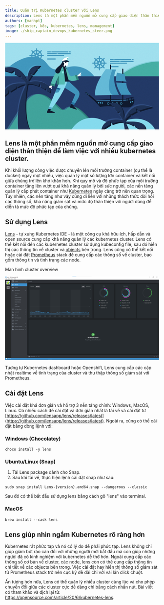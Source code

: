 ```yaml
---
title: Quản trị Kubernetes cluster với Lens
description: Lens là một phần mềm nguồn mở cung cấp giao diện thân thiện để làm việc với nhiều kubernetes cluster.
authors: [manhpt]
tags: [cluster, k8s, kubernetes, lens, management]
image: ./ship_captain_devops_kubernetes_steer.png
---
```


![](./ship_captain_devops_kubernetes_steer.png)

## Lens là một phần mềm nguồn mở cung cấp giao diện thân thiện để làm việc với nhiều kubernetes cluster.

Khi khối lượng công việc được chuyển lên môi trường container (cụ thể là docker) ngày một nhiều, việc quản lý một số lượng lớn container và kết nối giữa chúng trở lên khó khăn hơn. Khi quy mô và độ phức tạp của môi trường container tăng lên vượt quá khả năng quản lý bởi sức người, các nền tảng quản lý cấp phát container như [Kubernetes](/tags/kubernetes/) ngày càng trở nên quan trọng. Tuy nhiên, các nền tảng như vậy cũng đi liền với những thách thức đòi hỏi các thông số, khả năng giám sát và mức độ thân thiện với người dùng để diễn tả mức độ phức tạp của chúng.

## Sử dụng Lens

[Lens](https://k8slens.dev/) - tự xưng Kubernetes IDE - là một công cụ khá hữu ích, hấp dẫn và open source cung cấp khả năng quản lý các kubernetes cluster. Lens có thể kết nối đến các kubernetes cluster sử dụng kubeconfig file, sau đó hiển thị các thông tin về cluster và [objects](https://kubernetes.io/docs/concepts/overview/working-with-objects/kubernetes-objects/) bên trong. Lens cũng có thể kết nối hoặc cài đặt [Prometheus](https://prometheus.io/) stack để cung cấp các thông số về cluster, bao gồm thông tin và tình trạng các node.

Màn hình cluster overview

![](./Screenshot-2020-11-19-162418.png)

Tương tự Kubernetes dashboard hoặc Openshift, Lens cung cấp các cập nhật realtime về tình trạng của cluster và thu thập thông số giám sát với Prometheus.

## Cài đặt Lens

Việc cài đặt khá đơn giản và hỗ trợ 3 nền tảng chính: Windows, MacOS, Linux. Có nhiều cách đề cài đặt và đơn giản nhất là tải về và cài đặt từ [https://github.com/lensapp/lens/releases/latest](https://github.com/lensapp/lens/releases/latest). Ngoài ra, cũng có thể cài đặt bằng dòng lệnh với:

### Windows (Chocolatey)

```shell
choco install -y lens
```

### Ubuntu/Linux (Snap)

1. Tải Lens package dành cho Snap.
1. Sau khi tải về, thực hiện lệnh cài đặt snap như sau:

```shell
sudo snap install Lens-{version}.amd64.snap --dangerous --classic
```

Sau đó có thể bắt đầu sử dụng lens bằng cách gõ "lens" vào terminal.

### MacOS

```shell
brew install --cask lens
```

## Lens giúp nhìn ngắm Kubernetes rõ ràng hơn

Kubernetes rất phức tạp và nó có lý do để phải phức tạp. Lens không chỉ giúp giảm bớt rào cản đối với những người mới bắt đầu mà còn giúp những người đã có kinh nghiệm với kubernetes dễ thở hơn. Ngoài cung cấp các thông số cơ bản về cluster, các node, lens còn có thể cung cấp thông tin chi tiết về các objects bên trong. Việc cài đặt hay hiển thị thông số giám sát từ Prometheus stack trở nên cực kỳ dễ dài chỉ với vài lần click chuột.

Ấn tượng hơn nữa, Lens có thể quản lý nhiều cluster cùng lúc và cho phép chuyển đổi giữa các cluster cực dễ dàng chỉ bằng cách nhấn nút. Bài viết có tham khảo và dịch lại từ: https://opensource.com/article/20/6/kubernetes-lens.

